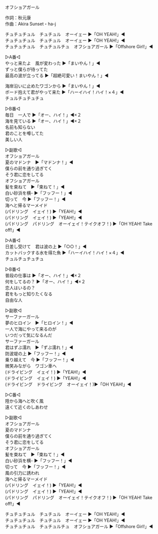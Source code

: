 オフショアガール  
  
作詞：秋元康  
作曲：Akira Sunset・ha-j  
  
チュチュチュル　チュチュル　オーイェー ▶「OH YEAH!」◀  
チュチュチュル　チュチュル　オーイェー ▶「OH YEAH!」◀  
チュチュチュル　チュチュルチュ　オフショアガール ▶「Offshore Girl!」◀  
  
▷A番◁  
やっと来たよ　風が変わった ▶「まいやん！」◀  
ずっと僕らが待ってた   
最高の波が立ってる ▶「超絶可愛い！まいやん！」◀  
  
海岸沿いに止めたワゴンから ▶「まいやん！」◀  
ボード抱えて君がやって来た ▶「ハーイハイ！ハイ！×４」◀  
チュルチュチュチュ  
  
▷B番◁  
毎日　一人で ▶「オー、ハイ！」◀×２   
海を見ている ▶「オー、ハイ！」◀×２   
名前も知らない  
君のことを噂してた  
美しい人  
  
▷副歌◁  
オフショアガール  
夏のマドンナ　▶「マドンナ！」◀  
僕らの前を通り過ぎてく  
そう君に恋をしてる  
オフショアガール  
髪を束ねて　▶「束ねて！」◀  
白い砂浜を横- ▶「フッフー！」◀  
切って　今 ▶「フッフー！」◀   
海へと帰るマーメイド  
(パドリング　イェイ！) ▶「YEAH!」◀  
(パドリング　イェイ！) ▶「YEAH!」◀  
(パドリング　パドリング　オーイェイ！テイクオフ！) ▶「OH YEAH! Take off!」◀  
  
▷A番◁  
日差し受けて　君は波の上 ▶「○○！」◀   
カットバックする水を得た魚 ▶「ハーイハイ！ハイ！×４」◀   
チュルチュチュチュ  
  
▷B番◁  
普段の仕事は ▶「オー、ハイ！」◀×２   
何をしてるの？ ▶「オー、ハイ！」◀×２   
恋人はいるの？  
君をもっと知りたくなる  
自由な人  
  
▷副歌◁  
サーファーガール  
夢のヒロイン　▶「ヒロイン！」◀  
一人で海にやって来るのが  
いつだって気になるんだ  
サーファーガール  
君はずぶ濡れ　▶「ずぶ濡れ！」◀  
防波堤の上 ▶「フッフー！」◀   
乗り越えて　今 ▶「フッフー！」◀   
微笑みながら　ワゴン車へ  
(ドライビング　イェイ！) ▶「YEAH!」◀  
(ドライビング　イェイ！) ▶「YEAH!」◀  
(ドライビング　ドライビング　オーイェイ！)▶「OH YEAH!」◀  
  
▷C番◁  
陸から海へと吹く風  
遠くて近くのしあわせ  
  
▷副歌◁  
オフショアガール  
夏のマドンナ  
僕らの前を通り過ぎてく  
そう君に恋をしてる  
オフショアガール  
髪を束ねて　▶「束ねて！」◀  
白い砂浜を横- ▶「フッフー！」◀   
切って　今 ▶「フッフー！」◀   
風の引力に誘われ  
海へと帰るマーメイド  
(パドリング　イェイ！) ▶「YEAH!」◀  
(パドリング　イェイ！) ▶「YEAH!」◀  
(パドリング　パドリング　オーイェイ！テイクオフ！) ▶「OH YEAH! Take off!」◀  
  
チュチュチュル　チュチュル　オーイェー ▶「OH YEAH!」◀  
チュチュチュル　チュチュル　オーイェー ▶「OH YEAH!」◀  
チュチュチュル　チュチュルチュ　オフショアガール ▶「Offshore Girl!」◀  
